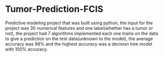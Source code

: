 # Tumor-Prediction-FCIS
Predictive modeling project that was built using python, the input for the project was 30 numerical features and one label(whether has a tumor or not), the project had 7 algorithms implemented each one trains on the data to give a prediction on the test data(unknown to the model), the average accuracy was 98% and the highest accuracy was a decision tree model with 100% accuracy.
